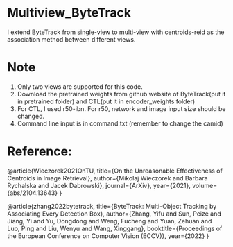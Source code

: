# Multiview_ByteTrack

I extend ByteTrack from single-view to multi-view with centroids-reid as the association method between different views.

# Note

1. Only two views are supported for this code.
2. Download the pretrained weights from github website of ByteTrack(put it in pretrained folder) and CTL(put it in encoder_weights folder)
3. For CTL, I used r50-ibn. For r50, network and image input size should be changed.
4. Command line input is in command.txt (remember to change the camid)
   
# Reference:

@article{Wieczorek2021OnTU,
  title={On the Unreasonable Effectiveness of Centroids in Image Retrieval},
  author={Mikolaj Wieczorek and Barbara Rychalska and Jacek Dabrowski},
  journal={ArXiv},
  year={2021},
  volume={abs/2104.13643}
}

@article{zhang2022bytetrack,
  title={ByteTrack: Multi-Object Tracking by Associating Every Detection Box},
  author={Zhang, Yifu and Sun, Peize and Jiang, Yi and Yu, Dongdong and Weng, Fucheng and Yuan, Zehuan and Luo, Ping and Liu, Wenyu and Wang, Xinggang},
  booktitle={Proceedings of the European Conference on Computer Vision (ECCV)},
  year={2022}
}

